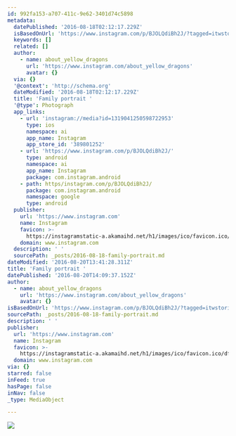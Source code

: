 ```yaml
---
id: 992fa153-a707-411c-9e62-3401d74c5898
metadata:
  datePublished: '2016-08-18T02:12:17.229Z'
  isBasedOnUrl: 'https://www.instagram.com/p/BJOLQdiBh2J/?tagged=itwstories'
  keywords: []
  related: []
  author:
    - name: about_yellow_dragons
      url: 'https://www.instagram.com/about_yellow_dragons'
      avatar: {}
  via: {}
  '@context': 'http://schema.org'
  dateModified: '2016-08-18T02:12:17.229Z'
  title: 'Family portrait '
  '@type': Photograph
  app_links:
    - url: 'instagram://media?id=1319041250598722953'
      type: ios
      namespace: ai
      app_name: Instagram
      app_store_id: '389801252'
    - url: 'https://www.instagram.com/p/BJOLQdiBh2J/'
      type: android
      namespace: ai
      app_name: Instagram
      package: com.instagram.android
    - path: https/instagram.com/p/BJOLQdiBh2J/
      package: com.instagram.android
      namespace: google
      type: android
  publisher:
    url: 'https://www.instagram.com'
    name: Instagram
    favicon: >-
      https://instagramstatic-a.akamaihd.net/h1/images/ico/favicon.ico/dfa85bb1fd63.ico
    domain: www.instagram.com
  description: ' '
  sourcePath: _posts/2016-08-18-family-portrait.md
dateModified: '2016-08-20T13:41:28.311Z'
title: 'Family portrait '
datePublished: '2016-08-20T14:09:37.152Z'
author:
  - name: about_yellow_dragons
    url: 'https://www.instagram.com/about_yellow_dragons'
    avatar: {}
isBasedOnUrl: 'https://www.instagram.com/p/BJOLQdiBh2J/?tagged=itwstories'
sourcePath: _posts/2016-08-18-family-portrait.md
description: ' '
publisher:
  url: 'https://www.instagram.com'
  name: Instagram
  favicon: >-
    https://instagramstatic-a.akamaihd.net/h1/images/ico/favicon.ico/dfa85bb1fd63.ico
  domain: www.instagram.com
via: {}
starred: false
inFeed: true
hasPage: false
inNav: false
_type: MediaObject

---
```

![ ](https://imgflo.herokuapp.com/graph/vahj1ThiexotieMo/7a64659b5eac4bfd736017f6dcf07b72/noop.jpg?input=https%3A%2F%2Fscontent.cdninstagram.com%2Ft51.2885-15%2Fs640x640%2Fsh0.08%2Fe35%2F14052171_1148276455247000_720748308_n.jpg%3Fig_cache_key%3DMTMxOTA0MTI1MDU5ODcyMjk1Mw%253D%253D.2)